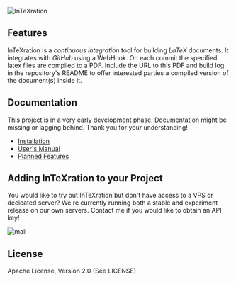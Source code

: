 ![InTeXration](http://cdn.jonasdevlieghere.com/intexration.png)

Features
--------

InTeXration is a *continuous integration* tool for building *LaTeX* documents. It integrates with *GitHub* using a WebHook. On each commit the specified latex files are compiled to a PDF. Include the URL to this PDF and build log in the repository's README to offer interested parties a compiled version of the document(s) inside it.

Documentation
-------------

This project is in a very early development phase. Documentation might be missing or lagging behind. Thank you for your understanding!

- [Installation](https://github.com/JDevlieghere/InTeXration/blob/master/docs/install.md)
- [User's Manual](https://github.com/JDevlieghere/InTeXration/blob/master/docs/manual.md)
- [Planned Features](https://github.com/JDevlieghere/InTeXration/blob/master/docs/planned_features.md)

Adding InTeXration to your Project
----------------------------------
You would like to try out InTeXration but don't have access to a VPS or decicated server? We're currently running both a stable and experiment release on our own servers. Contact me if you would like to obtain an API key!

![mail](http://cdn.jonasdevlieghere.com/mail.png)

License
-------
Apache License, Version 2.0 (See LICENSE)
